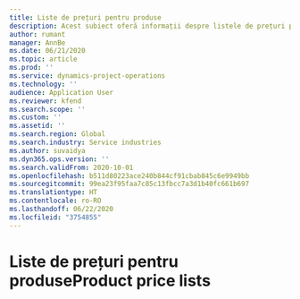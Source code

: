 ```yaml
---
title: Liste de prețuri pentru produse
description: Acest subiect oferă informații despre listele de prețuri pentru produse în operațiunile proiectului.
author: rumant
manager: AnnBe
ms.date: 06/21/2020
ms.topic: article
ms.prod: ''
ms.service: dynamics-project-operations
ms.technology: ''
audience: Application User
ms.reviewer: kfend
ms.search.scope: ''
ms.custom: ''
ms.assetid: ''
ms.search.region: Global
ms.search.industry: Service industries
ms.author: suvaidya
ms.dyn365.ops.version: ''
ms.search.validFrom: 2020-10-01
ms.openlocfilehash: b511d80223ace240b844cf91cbab845c6e9949bb
ms.sourcegitcommit: 99ea23f95faa7c85c13fbcc7a3d1b40fc661b697
ms.translationtype: HT
ms.contentlocale: ro-RO
ms.lasthandoff: 06/22/2020
ms.locfileid: "3754855"
---
```

# <a name="product-price-lists"></a><span data-ttu-id="36671-103">Liste de prețuri pentru produse</span><span class="sxs-lookup"><span data-stu-id="36671-103">Product price lists</span></span>
